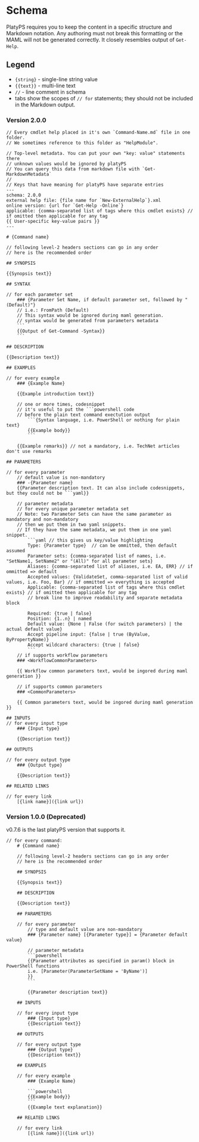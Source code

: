 # Schema

PlatyPS requires you to keep the content in a specific structure and Markdown notation. Any authoring must not break this formatting or the MAML will not be generated correctly.
It closely resembles output of `Get-Help`.

## Legend

*   `{string}` - single-line string value
*   `{{text}}` - multi-line text
*   `//` - line comment in schema
*   tabs show the scopes of `// for` statements; they should not be included in the Markdown output.

### Version 2.0.0

    // Every cmdlet help placed in it's own `Command-Name.md` file in one folder.
    // We sometimes reference to this folder as "HelpModule".

    // Top-level metadata. You can put your own "key: value" statements there
    // unknown values would be ignored by platyPS
    // You can query this data from markdown file with `Get-MarkdownMetadata`
    //
    // Keys that have meaning for platyPS have separate entries
    ---
    schema: 2.0.0
    external help file: {file name for `New-ExternalHelp`}.xml
    online version: {url for `Get-Help -Online`}
    applicable: {comma-separated list of tags where this cmdlet exists} // if omitted then applicable for any tag
    {{ User-specific key-value pairs }}
    ---

    # {Command name}

    // following level-2 headers sections can go in any order
    // here is the recommended order

    ## SYNOPSIS

    {{Synopsis text}}

    ## SYNTAX

    // for each parameter set
        ### {Parameter Set Name, if default parameter set, followed by "(Default)"}
        // i.e.: FromPath (Default)
        // This syntax would be ignored during maml generation.
        // syntax would be generated from parameters metadata
        ```
        {{Output of Get-Command -Syntax}}
        ```

    ## DESCRIPTION

    {{Description text}}

    ## EXAMPLES

    // for every example
        ### {Example Name}

        {{Example introduction text}}

        // one or more times, codesnippet
        // it's useful to put the ```powershell code
        // before the plain text command exectution output
            ```{Syntax language, i.e. PowerShell or nothing for plain text}
            {{Example body}}
            ```

        {{Example remarks}} // not a mandatory, i.e. TechNet articles don't use remarks

    ## PARAMETERS

    // for every parameter
        // default value is non-mandatory
        ### -{Parameter name}
        {{Parameter description text. It can also include codesnippets, but they could not be ```yaml}}

        // parameter metadata
        // for every unique parameter metadata set
        // Note: two Parameter Sets can have the same parameter as mandatory and non-mandatory
        // then we put them in two yaml snippets.
        // If they have the same metadata, we put them in one yaml snippet.
            ```yaml // this gives us key/value highlighting
            Type: {Parameter type}  // can be ommitted, then default assumed
            Parameter sets: {comma-separated list of names, i.e. "SetName1, SetName2" or "(All)" for all parameter sets}
            Aliases: {comma-separated list of aliases, i.e. EA, ERR} // if ommitted => default
            Accepted values: {ValidateSet, comma-separated list of valid values, i.e. Foo, Bar} // if ommitted => everything is accepted
            Applicable: {comma-separated list of tags where this cmdlet exists} // if omitted then applicable for any tag
            // break line to improve readability and separate metadata block

            Required: {true | false}
            Position: {1..n} | named
            Default value: {None | False (for switch parameters) | the actual default value}
            Accept pipeline input: {false | true (ByValue, ByPropertyName)}
            Accept wildcard characters: {true | false}
            ```
        // if supports workflow parameters
        ### <WorkflowCommonParameters>

        {{ Workflow common parameters text, would be ingored during maml generation }}

        // if supports common parameters
        ### <CommonParameters>

        {{ Common parameters text, would be ingored during maml generation }}

    ## INPUTS
    // for every input type
        ### {Input type}

        {{Description text}}

    ## OUTPUTS

    // for every output type
        ### {Output type}

        {{Description text}}

    ## RELATED LINKS

    // for every link
        [{link name}]({link url})

### Version 1.0.0 (Deprecated)

v0.7.6 is the last platyPS version that supports it.

    // for every command:
        # {Command name}

        // following level-2 headers sections can go in any order
        // here is the recommended order

        ## SYNOPSIS

        {{Synopsis text}}

        ## DESCRIPTION

        {{Description text}}

        ## PARAMETERS

        // for every parameter
            // type and default value are non-mandatory
            ### {Parameter name} [{Parameter type}] = {Parameter default value}

            // parameter metadata
            ```powershell
            {{Parameter attributes as specified in param() block in PowerShell functions
            i.e. [Parameter(ParameterSetName = 'ByName')]
            }}
            ```

            {{Parameter description text}}

        ## INPUTS

        // for every input type
            ### {Input type}
            {{Description text}}

        ## OUTPUTS

        // for every output type
            ### {Output type}
            {{Description text}}

        ## EXAMPLES

        // for every example
            ### {Example Name}

            ```powershell
            {{Example body}}
            ```
            {{Example text explanation}}

        ## RELATED LINKS

        // for every link
            [{link name}]({link url})
